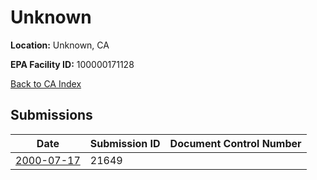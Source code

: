 # Unknown

**Location:** Unknown, CA

**EPA Facility ID:** 100000171128

[Back to CA Index](../../index.md)

## Submissions

| Date | Submission ID | Document Control Number |
|------|--------------|-------------------------|
| [2000-07-17](submissions/21649.md) | 21649 |  |
